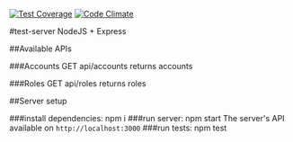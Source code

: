 [![Test Coverage](https://codeclimate.com/github/dverbovyi/test-server/badges/coverage.svg)](https://codeclimate.com/github/dverbovyi/test-server/coverage)
[![Code Climate](https://codeclimate.com/github/dverbovyi/test-server/badges/gpa.svg)](https://codeclimate.com/github/dverbovyi/test-server)

#test-server
NodeJS + Express

##Available APIs

###Accounts
	GET api/accounts
returns accounts

###Roles
	GET api/roles
returns roles

##Server setup

###install dependencies:
	npm i
###run server:
	npm start
The server's API available on `http://localhost:3000`
###run tests:
	npm test	

